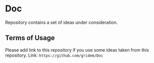 # Doc
Repository contains a set of ideas under consideration.

## Terms of Usage

Please add link to this repository if you use some ideas taken from this repository. Link: `https://github.com/gridem/Doc`
